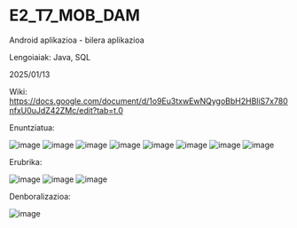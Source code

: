 # E2_T7_MOB_DAM

Android  aplikazioa - bilera aplikazioa

Lengoiaiak: Java, SQL

2025/01/13

Wiki: https://docs.google.com/document/d/1o9Eu3txwEwNQygoBbH2HBliS7x780nfxU0uJdZ42ZMc/edit?tab=t.0 

Enuntziatua:

![image](https://github.com/user-attachments/assets/234a662d-5300-458a-a14b-99db38cfd37e)
![image](https://github.com/user-attachments/assets/4217c506-6ca0-48b2-923a-5d4144c4707c)
![image](https://github.com/user-attachments/assets/934c844c-2266-41be-8589-1c0c0f4aadac)
![image](https://github.com/user-attachments/assets/41406d6c-f301-4f8f-87ab-050adcc39b26)
![image](https://github.com/user-attachments/assets/d05059cd-df5a-4305-9266-7c2109f5b870)
![image](https://github.com/user-attachments/assets/4075b026-a99d-4089-a418-99deb288068b)
![image](https://github.com/user-attachments/assets/6e619251-aafe-4e6c-bcbd-ddc83a79bedf)
![image](https://github.com/user-attachments/assets/68c62a1a-dee8-4a22-8253-d38ef2068f60)

Erubrika:

![image](https://github.com/user-attachments/assets/155ff519-89fd-4bea-932e-d224ec9ec1ca)
![image](https://github.com/user-attachments/assets/32a7f974-40c7-41dc-83af-52c780fd3d28)
![image](https://github.com/user-attachments/assets/550b48a9-a7f8-4a27-a05a-78f83c1e4cc9)


Denboralizazioa:

![image](https://github.com/user-attachments/assets/5587ac45-5e5d-4b97-a98c-129b8d0bc5ad)









